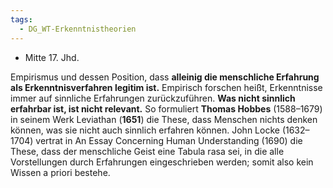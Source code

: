 ```yaml
---
tags:
  - DG_WT-Erkenntnistheorien
---
```


- Mitte 17. Jhd.
 
Empirismus und dessen Position, dass **alleinig die menschliche Erfahrung als Erkenntnisverfahren legitim ist.** Empirisch forschen heißt, Erkenntnisse immer auf sinnliche Erfahrungen zurückzuführen. **Was nicht sinnlich erfahrbar ist, ist nicht relevant.** So formuliert **Thomas Hobbes** (1588–1679) in seinem Werk Leviathan (**1651**) die These, dass Menschen nichts denken können, was sie nicht auch sinnlich erfahren können. John Locke (1632–1704) vertrat in An Essay Concerning Human Understanding (1690) die These, dass der menschliche Geist eine Tabula rasa sei, in die alle Vorstellungen durch Erfahrungen eingeschrieben werden; somit also kein Wissen a priori bestehe.